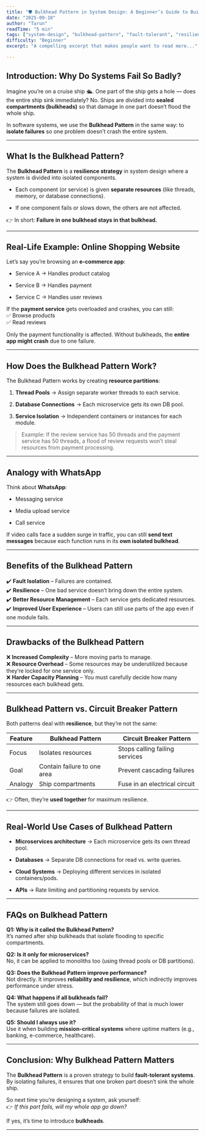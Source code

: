 ```yaml
---
title: "🛡️ Bulkhead Pattern in System Design: A Beginner’s Guide to Building Resilient Systems"
date: "2025-09-10"
author: "Tarun"
readTime: "5 min"
tags: ["system-design", "bulkhead-pattern", "fault-tolerant", "resilience"]
difficulty: "Beginner"
excerpt: "A compelling excerpt that makes people want to read more..."

---
```


## **Introduction: Why Do Systems Fail So Badly?**

Imagine you’re on a cruise ship 🛳️. One part of the ship gets a hole — does the entire ship sink immediately? No. Ships are divided into **sealed compartments (bulkheads)** so that damage in one part doesn’t flood the whole ship.

In software systems, we use the **Bulkhead Pattern** in the same way: to **isolate failures** so one problem doesn’t crash the entire system.

---

## **What Is the Bulkhead Pattern?**

The **Bulkhead Pattern** is a **resilience strategy** in system design where a system is divided into isolated components.

* Each component (or service) is given **separate resources** (like threads, memory, or database connections).
    
* If one component fails or slows down, the others are not affected.
    

👉 In short: **Failure in one bulkhead stays in that bulkhead.**

---

## **Real-Life Example: Online Shopping Website**

Let’s say you’re browsing an **e-commerce app**:

* Service A → Handles product catalog
    
* Service B → Handles payment
    
* Service C → Handles user reviews
    

If the **payment service** gets overloaded and crashes, you can still:  
✅ Browse products  
✅ Read reviews

Only the payment functionality is affected. Without bulkheads, the **entire app might crash** due to one failure.

---

## **How Does the Bulkhead Pattern Work?**

The Bulkhead Pattern works by creating **resource partitions**:

1. **Thread Pools** → Assign separate worker threads to each service.
    
2. **Database Connections** → Each microservice gets its own DB pool.
    
3. **Service Isolation** → Independent containers or instances for each module.
    

> Example: If the review service has 50 threads and the payment service has 50 threads, a flood of review requests won’t steal resources from payment processing.

---

## **Analogy with WhatsApp**

Think about **WhatsApp**:

* Messaging service
    
* Media upload service
    
* Call service
    

If video calls face a sudden surge in traffic, you can still **send text messages** because each function runs in its **own isolated bulkhead**.

---

## **Benefits of the Bulkhead Pattern**

✔️ **Fault Isolation** – Failures are contained.  
✔️ **Resilience** – One bad service doesn’t bring down the entire system.  
✔️ **Better Resource Management** – Each service gets dedicated resources.  
✔️ **Improved User Experience** – Users can still use parts of the app even if one module fails.

---

## **Drawbacks of the Bulkhead Pattern**

❌ **Increased Complexity** – More moving parts to manage.  
❌ **Resource Overhead** – Some resources may be underutilized because they’re locked for one service only.  
❌ **Harder Capacity Planning** – You must carefully decide how many resources each bulkhead gets.

---

## **Bulkhead Pattern vs. Circuit Breaker Pattern**

Both patterns deal with **resilience**, but they’re not the same:

| Feature | Bulkhead Pattern | Circuit Breaker Pattern |
| --- | --- | --- |
| Focus | Isolates resources | Stops calling failing services |
| Goal | Contain failure to one area | Prevent cascading failures |
| Analogy | Ship compartments | Fuse in an electrical circuit |

👉 Often, they’re **used together** for maximum resilience.

---

## **Real-World Use Cases of Bulkhead Pattern**

* **Microservices architecture** → Each microservice gets its own thread pool.
    
* **Databases** → Separate DB connections for read vs. write queries.
    
* **Cloud Systems** → Deploying different services in isolated containers/pods.
    
* **APIs** → Rate limiting and partitioning requests by service.
    

---

## **FAQs on Bulkhead Pattern**

**Q1: Why is it called the Bulkhead Pattern?**  
It’s named after ship bulkheads that isolate flooding to specific compartments.

**Q2: Is it only for microservices?**  
No, it can be applied to monoliths too (using thread pools or DB partitions).

**Q3: Does the Bulkhead Pattern improve performance?**  
Not directly. It improves **reliability and resilience**, which indirectly improves performance under stress.

**Q4: What happens if all bulkheads fail?**  
The system still goes down — but the probability of that is much lower because failures are isolated.

**Q5: Should I always use it?**  
Use it when building **mission-critical systems** where uptime matters (e.g., banking, e-commerce, healthcare).

---

## **Conclusion: Why Bulkhead Pattern Matters**

The **Bulkhead Pattern** is a proven strategy to build **fault-tolerant systems**. By isolating failures, it ensures that one broken part doesn’t sink the whole ship.

So next time you’re designing a system, ask yourself:  
👉 *If this part fails, will my whole app go down?*

If yes, it’s time to introduce **bulkheads**.

---
